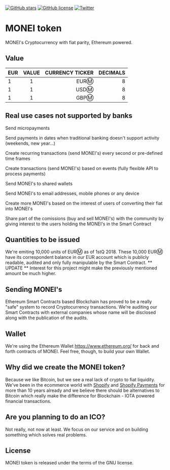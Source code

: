 [![GitHub stars](https://img.shields.io/github/stars/MONEI/UNI.svg)](https://github.com/MONEI/UNI/stargazers)
[![GitHub license](https://img.shields.io/badge/license-AGPL-blue.svg)](https://raw.githubusercontent.com/MONEI/UNI/master/LICENSE)
[![Twitter](https://img.shields.io/twitter/url/https/github.com/MONEI/UNI/.svg?style=social)](https://twitter.com/intent/tweet?text=Wow:&url=%5Bobject%20Object%5D)

MONEI token
=====================================

MONEI's Cryptocurrency with fiat parity, Ethereum powered.

## Value

| EUR        | VALUE           | CURRENCY TICKER | DECIMALS |
| ------------- |:-------------:| -----:| -----:|
| 1      | 1 | EURⓂ | 8
| 1      | 1 | USDⓂ | 8
| 1      | 1 | GBPⓂ | 8


## Real use cases not supported by banks

Send micropayments

Send payments in dates when traditional banking doesn't support activity (weekends, new year...)

Create recurring transactions (send MONEI's) every second or pre-defined time frames

Create transactions (send MONEI's) based on events (fully flexible API to process payments)

Send MONEI's to shared wallets

Send MONEI's to email addresses, mobile phones or any device

Create more MONEI's based on the interest of users of converting their fiat into MONEI's

Share part of the comissions (buy and sell MONEI's) with the community by giving interest to the users holding the MONEI's in the Smart Contract

## Quantities to be issued

We're emiting 10,000 units of EURⓂ as of 1stQ 2018. These 10,000 EURⓂ have its correspondent balance in our EUR account which is publicly readable, audited and only fully manipulable by the Smart Contract.
** UPDATE ** Interest for this project might make the previously mentioned amount be much higher.

## Sending MONEI's

Ethereum Smart Contracts based Blockchain has proved to be a really "safe" system to record Cryptocurrency transactions. We're auditing our Smart Contracts with external companies whose name will be disclosed along with the publication of the audits. 

## Wallet

We're using the Ethereum Wallet https://www.ethereum.org/ for back and forth contracts of MONEI. Feel free, though, to build your own Wallet.

## Why did we create the MONEI token?

Because we like Bitcoin, but we see a real lack of crypto to fiat liquidity. We've been in the ecommerce world with [Shopify](https://shopify.com) and [Shopify Payments](https://monei.net) for more than 10 years already and we believe there should be alternatives to Bitcoin which really make the difference for Blockchain - IOTA powered financial transactions.

## Are you planning to do an ICO?

Not really, not now at least. We focus on our service and on building something which solves real problems.


License
-------

MONEI token is released under the terms of the GNU license.
